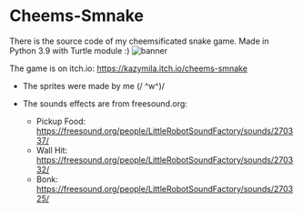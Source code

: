 # Cheems-Smnake
There is the source code of my cheemsificated snake game. Made in Python 3.9 with Turtle module :)
![banner](https://user-images.githubusercontent.com/81656647/153765392-7ad688a8-9a9e-45e2-906a-34e2905004f3.gif)

The game is on itch.io: https://kazymila.itch.io/cheems-smnake
- The sprites were made by me (/ ^w^)/

- The sounds effects are from freesound.org:
  - Pickup Food: https://freesound.org/people/LittleRobotSoundFactory/sounds/270337/
  - Wall Hit: https://freesound.org/people/LittleRobotSoundFactory/sounds/270332/
  - Bonk: https://freesound.org/people/LittleRobotSoundFactory/sounds/270325/
